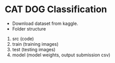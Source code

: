 # CAT DOG Classification

* Download dataset from kaggle.
* Folder structure
1) src (code)
2) train (training images)
3) test (testing images)
4) model (model weights, output submission csv)
